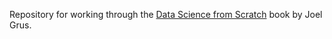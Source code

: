 Repository for working through the [Data Science from Scratch](https://www.oreilly.com/library/view/data-science-from/9781492041122/) book by Joel Grus.

